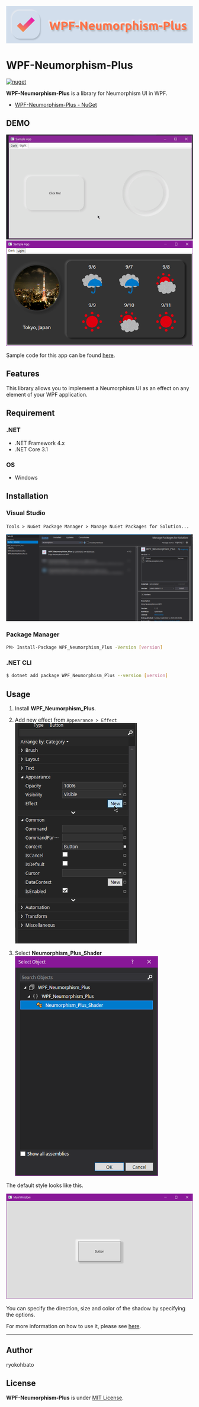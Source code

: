 [![icon](./docs/images/header.png)](https://www.nuget.org/packages/WPF_Neumorphism_Plus/)

# WPF-Neumorphism-Plus

[![nuget](https://img.shields.io/nuget/v/WPF_Neumorphism_Plus?style=flat)](https://www.nuget.org/packages/WPF_Neumorphism_Plus/)

**WPF-Neumorphism-Plus** is a library for Neumorphism UI in WPF.  
- [WPF-Neumorphism-Plus - NuGet](https://www.nuget.org/packages/WPF_Neumorphism_Plus/)

## DEMO

![screenshot_01](./docs/images/screenshot_light.gif)
![screenshot_02](./docs/images/screenshot_dark.png)

Sample code for this app can be found [here](https://github.com/ryokohbato/WPF-Neumorphism-Plus/tree/master/SampleApp).

## Features

This library allows you to implement a Neumorphism UI as an effect on any element of your WPF application.

## Requirement

### .NET

- .NET Framework 4.x
- .NET Core 3.1

### OS

- Windows

## Installation

### Visual Studio

``Tools > NuGet Package Manager > Manage NuGet Packages for Solution...``

![Nuget on VS](./docs/images/nuget_vs.png)

### Package Manager
  
```bash
PM> Install-Package WPF_Neumorphism_Plus -Version [version]
```

### .NET CLI

```bash
$ dotnet add package WPF_Neumorphism_Plus --version [version]
```

## Usage

1. Install **WPF_Neumorphism_Plus**.

1. Add new effect from ``Appearance > Effect``  
![add Effect](./docs/images/addEffect.png)

1. Select **Neumorphism_Plus_Shader**  
![add WPF_Neumorphism_Plus Effect](./docs/images/addEffect2.png)

The default style looks like this.

![default](./docs/images/default.png)

You can specify the direction, size and color of the shadow by specifying the options.

For more information on how to use it, please see [here](https://ryokohbato.github.io/WPF-Neumorphism-Plus/).

------------------------------

## Author

ryokohbato

## License

**WPF-Neumorphism-Plus** is under [MIT License](https://opensource.org/licenses/MIT).
